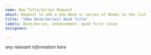 ```yaml
---
name: New Title/Series Request
about: Request to add a new Book or series of Books to the list
title: "[New Book/Series] Book Title"
labels: Book/Series, enhancement, good first issue
assignees: ''

---
```


*any relevant information here*
